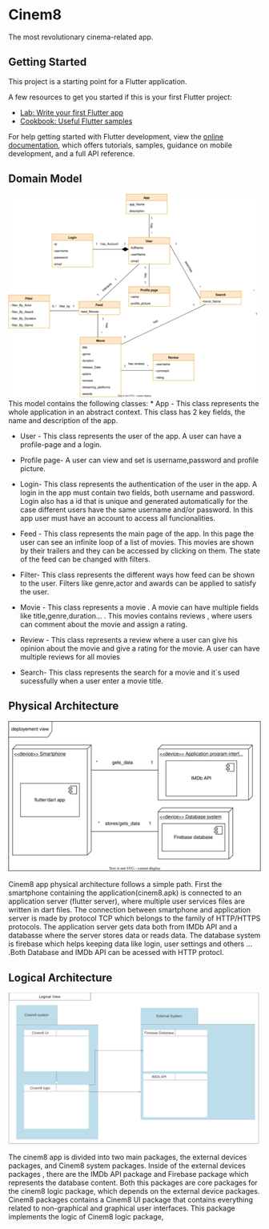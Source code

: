 # Cinem8

The most revolutionary cinema-related app.

## Getting Started

This project is a starting point for a Flutter application.

A few resources to get you started if this is your first Flutter project:

- [Lab: Write your first Flutter app](https://docs.flutter.dev/get-started/codelab)
- [Cookbook: Useful Flutter samples](https://docs.flutter.dev/cookbook)

For help getting started with Flutter development, view the
[online documentation](https://docs.flutter.dev/), which offers tutorials,
samples, guidance on mobile development, and a full API reference.

## Domain Model
<img src="umlee.drawio (1).drawio.svg"> 
This model contains the following classes:
  * App - This class represents the whole application in an abstract context. This class has 2 key fields, the name and description
    of the app.
    
  * User - This class represents the user of the app. A user can have a profile-page and a login.

  * Profile page- A user can view and set is username,password and profile picture.

  * Login- This class represents the authentication of the user in the app. A login in the app must contain two fields, both username and password. Login also has a id
    that is unique and generated automatically for the case different users have the same username and/or password. In this app user must have an account to access all
    funcionalities.

  * Feed - This class represents the main page of the app. In this page the user can see an infinite loop of a list of movies. This movies are shown by their trailers    and they can be accessed by clicking on them. The state of the feed can be changed with filters.
  
  * Filter- This class represents the different ways how feed can be shown to the user. Filters like genre,actor and awards can be applied to satisfy the user.

  * Movie - This class represents a movie .  A movie can have multiple fields like title,genre,duration... . This movies contains reviews , where users can comment       about the movie and assign a rating. 

  * Review - This class represents a review where a user can give his opinion about the movie and give a rating for the movie. A user can have multiple reviews for all   movies
 
  * Search- This class represents the search for a movie and it´s used sucessfully when a user enter a movie title.

## Physical Architecture

<img src="physicalarch.drawio.svg"> 

Cinem8 app physical architecture follows a simple path. First the smartphone containing the application(cinem8.apk) is connected to an application server (flutter server), where multiple user services files are written in dart files. The connection between smartphone and application server is made by protocol TCP which belongs to the
family of HTTP/HTTPS protocols. The application server gets data both from IMDb API and a databasse where the server stores data or reads data. The database system is
firebase which helps keeping data like login, user settings and others ... .Both Database and IMDb API can be acessed with HTTP protocl.

## Logical Architecture
![alt text](logicalarch.jpg)

The cinem8 app is divided into two main packages, the external devices packages, and Cinem8 system packages. Inside of the external devices packages , there are the
IMDb API package and Firebase package which represents the database content. Both this packages are core packages for the cinem8 logic package, which depends on the external device packages. Cinem8 packages contains a Cinem8 UI package that contains everything related to non-graphical and graphical user interfaces. This package implements the logic of Cinem8 logic package,



